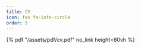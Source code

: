```yaml
---
title: CV
icon: fas fa-info-circle
order: 5
---
```


{% pdf "/assets/pdf/cv.pdf" no_link height=80vh %}
